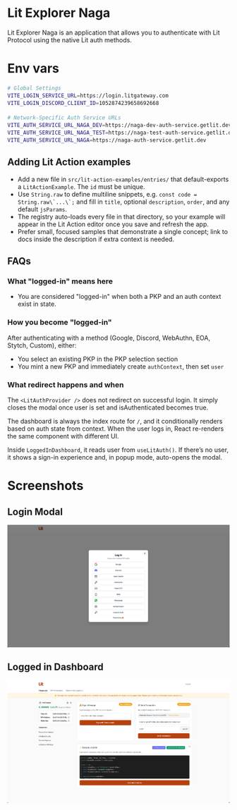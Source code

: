 # Lit Explorer Naga

Lit Explorer Naga is an application that allows you to authenticate with Lit Protocol using the native Lit auth methods.

# Env vars

```bash
# Global Settings
VITE_LOGIN_SERVICE_URL=https://login.litgateway.com
VITE_LOGIN_DISCORD_CLIENT_ID=1052874239658692668

# Network-Specific Auth Service URLs
VITE_AUTH_SERVICE_URL_NAGA_DEV=https://naga-dev-auth-service.getlit.dev
VITE_AUTH_SERVICE_URL_NAGA_TEST=https://naga-test-auth-service.getlit.dev
VITE_AUTH_SERVICE_URL_NAGA=https://naga-auth-service.getlit.dev
```

## Adding Lit Action examples

- Add a new file in `src/lit-action-examples/entries/` that default-exports a `LitActionExample`. The `id` must be unique.
- Use `String.raw` to define multiline snippets, e.g. ``const code = String.raw\`...\`;`` and fill in `title`, optional `description`, `order`, and any default `jsParams`.
- The registry auto-loads every file in that directory, so your example will appear in the Lit Action editor once you save and refresh the app.
- Prefer small, focused samples that demonstrate a single concept; link to docs inside the description if extra context is needed.

## FAQs

### What "logged-in" means here

- You are considered "logged-in" when both a PKP and an auth context exist in state.

### How you become "logged-in"

After authenticating with a method (Google, Discord, WebAuthn, EOA, Stytch, Custom), either:

- You select an existing PKP in the PKP selection section
- You mint a new PKP and immediately create `authContext`, then set `user`

### What redirect happens and when

The `<LitAuthProvider />` does not redirect on successful login. It simply closes the modal once user is set and isAuthenticated becomes true.

The dashboard is always the index route for `/`, and it conditionally renders based on auth state from context. When the user logs in, React re-renders the same component with different UI.

Inside `LoggedInDashboard`, it reads user from `useLitAuth()`. If there’s no user, it shows a sign-in experience and, in popup mode, auto-opens the modal.

# Screenshots

## Login Modal

![Login Modal](./public/screenshot-1.png)

## Logged in Dashboard
![Logged in Dashboard](./public/screenshot-2.png)

